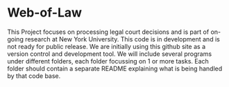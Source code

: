 # Web-of-Law
This Project focuses on processing legal court decisions and is part of on-going research at New York University. This code is in development and is not ready for public release. We are initially using this github site as a version control and development tool.
We will include several programs under different folders, each folder focussing on 1 or more tasks. Each folder should contain a separate README explaining what is being handled by that code base.
